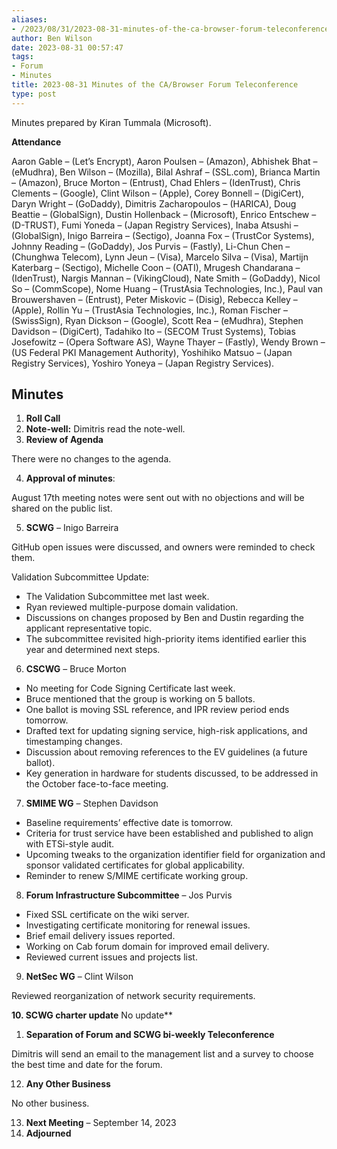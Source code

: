 ```yaml
---
aliases:
- /2023/08/31/2023-08-31-minutes-of-the-ca-browser-forum-teleconference/
author: Ben Wilson
date: 2023-08-31 00:57:47
tags:
- Forum
- Minutes
title: 2023-08-31 Minutes of the CA/Browser Forum Teleconference
type: post
---
```


Minutes prepared by Kiran Tummala (Microsoft).

**Attendance**

Aaron Gable – (Let’s Encrypt), Aaron Poulsen – (Amazon), Abhishek Bhat – (eMudhra), Ben Wilson – (Mozilla), Bilal Ashraf – (SSL.com), Brianca Martin – (Amazon), Bruce Morton – (Entrust), Chad Ehlers – (IdenTrust), Chris Clements – (Google), Clint Wilson – (Apple), Corey Bonnell – (DigiCert), Daryn Wright – (GoDaddy), Dimitris Zacharopoulos – (HARICA), Doug Beattie – (GlobalSign), Dustin Hollenback – (Microsoft), Enrico Entschew – (D-TRUST), Fumi Yoneda – (Japan Registry Services), Inaba Atsushi – (GlobalSign), Inigo Barreira – (Sectigo), Joanna Fox – (TrustCor Systems), Johnny Reading – (GoDaddy), Jos Purvis – (Fastly), Li-Chun Chen – (Chunghwa Telecom), Lynn Jeun – (Visa), Marcelo Silva – (Visa), Martijn Katerbarg – (Sectigo), Michelle Coon – (OATI), Mrugesh Chandarana – (IdenTrust), Nargis Mannan – (VikingCloud), Nate Smith – (GoDaddy), Nicol So – (CommScope), Nome Huang – (TrustAsia Technologies, Inc.), Paul van Brouwershaven – (Entrust), Peter Miskovic – (Disig), Rebecca Kelley – (Apple), Rollin Yu – (TrustAsia Technologies, Inc.), Roman Fischer – (SwissSign), Ryan Dickson – (Google), Scott Rea – (eMudhra), Stephen Davidson – (DigiCert), Tadahiko Ito – (SECOM Trust Systems), Tobias Josefowitz – (Opera Software AS), Wayne Thayer – (Fastly), Wendy Brown – (US Federal PKI Management Authority), Yoshihiko Matsuo – (Japan Registry Services), Yoshiro Yoneya – (Japan Registry Services).
## Minutes

1. **Roll Call**
2. **Note-well:** Dimitris read the note-well.
3. **Review of Agenda**

There were no changes to the agenda.

4. **Approval of minutes**:

August 17th meeting notes were sent out with no objections and will be shared on the public list.

5. **SCWG** – Inigo Barreira

GitHub open issues were discussed, and owners were reminded to check them.

Validation Subcommittee Update:

- The Validation Subcommittee met last week.
- Ryan reviewed multiple-purpose domain validation.
- Discussions on changes proposed by Ben and Dustin regarding the applicant representative topic.
- The subcommittee revisited high-priority items identified earlier this year and determined next steps.

6. **CSCWG** – Bruce Morton

- No meeting for Code Signing Certificate last week.
- Bruce mentioned that the group is working on 5 ballots.
- One ballot is moving SSL reference, and IPR review period ends tomorrow.
- Drafted text for updating signing service, high-risk applications, and timestamping changes.
- Discussion about removing references to the EV guidelines (a future ballot).
- Key generation in hardware for students discussed, to be addressed in the October face-to-face meeting.

7. **SMIME WG** – Stephen Davidson

- Baseline requirements’ effective date is tomorrow.
- Criteria for trust service have been established and published to align with ETSi-style audit.
- Upcoming tweaks to the organization identifier field for organization and sponsor validated certificates for global applicability.
- Reminder to renew S/MIME certificate working group.

8. **Forum Infrastructure Subcommittee** – Jos Purvis

- Fixed SSL certificate on the wiki server.
- Investigating certificate monitoring for renewal issues.
- Brief email delivery issues reported.
- Working on Cab forum domain for improved email delivery.
- Reviewed current issues and projects list.

9. **NetSec WG** – Clint Wilson

Reviewed reorganization of network security requirements.

**10. SCWG charter update**
No update**

1.  **Separation of Forum and SCWG bi-weekly Teleconference**

Dimitris will send an email to the management list and a survey to choose the best time and date for the forum.

12. **Any Other Business**

No other business.

13. **Next Meeting** – September 14, 2023
01. **Adjourned**
